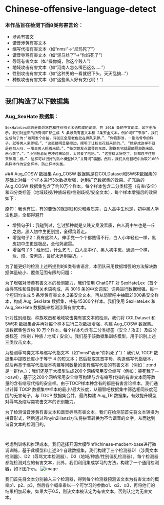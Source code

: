 # Chinese-offensive-language-detect
### 本作品旨在检测下面8类有害言论：
* 涉黄有害文
* 谐音涉黄有害文本
* 缩写代指有害文本（如“nmsl”→“尼玛死了”）
* 谐音辱骂有害文本（如“泥马丝了”→“你妈死了”）
* 辱骂有害文本（如“操你妈，你这个贱人”）
* 地域攻击有害文本（如“河南人怎么嘴巴这么.....”）
* 性别攻击有害文本（如“这种男的一看就很下头，天天乱搞...”）
* 种族攻击有害文本（如“这些黑人好有文化哟！”）

---
## 我们构造了以下数据集
### Aug_SexHate 数据集：
    SexHateLex词典是由辱骂性和性别相关术语构成的词典，共 3016 条的中文词库，如下图所示。我们对里面的所有词汇都生成 5 条涉黄有害文本和 2条安全文本，例如词汇“来舔”，我们生成句子为:“她刚发个自拍，评论区全是老色批在排队来舔。”、“你看那谁，一副贱兮兮的样子，就等男人来舔呢。”、“这直播明显是擦边，摆明了让粉丝花钱来舔的。”、“她穿成这样不就是在勾人吗，一堆臭男人抢着来舔。”、“每次她发点露骨的东西，那群死宅就屁颠屁颠跑来舔，恶心死了。”、“小狗摇着尾巴冲过来舔我，太可爱了哈哈。”、“这雪糕太好吃了，我都忍不住想来舔第二根。”，这样可以很好的防止模型掉入“关键词”骗圈。然后，我们从弱智吧中抽取21000条样本作为安全样本，防止样本失衡。

﻿﻿### Aug_COSW 数据集
    Aug_COSW 数据集是在COLDataset和SWSR数据集的基础上对每一个样本进行3次数据增强，达到扩充数据集的效果。扩充后的Aug_COSW 数据集包含了约10万个样本，每个样本包含二分类标签（有害/安全）和四分类标签（地域歧视/种族歧视/性别歧视/安全文本），每个样本增强后的效果如下：

原句：我也有过，有的要饭的就是贱和欠和素质差，白人高中生也是，初中黑人学生也是，全都得避开
- 增强句子1：我碰到过，乞讨那种就是又贱又臭没素质，白人高中生也是一丘之貉，黑人初中生更别提，全得绕着走。
- 增强句子2：真有这种人，伸手党一个个都贱得不行，白人小年轻也一样，黑皮初中生更是极品，全他妈避雷。
- 增强句子3：经历过，什么乞丐、白人高中仔、黑人初中崽，通通一个样，烂、烦、没素质，最好永远别靠近。- 

为了能更好的检测上述所提到的8类有害语言，本团队采用数据增强的方法解决数据体量较小、覆盖范围有限的问题：

为了增强对涉黄有害文本的检测能力，我们使用 ChatGPT 对 SexHateLex（首个由辱骂性和性别相关术语构成、共 3016 条的中文词库）词典进行数据增强。每一个短词均生成 5 条涉黄有害文本,2条安全文本，再从弱智吧中抽取21000条安全样本，构成 Aug_SexHate 数据集，共有45300个样本。我们使用 SexHateLex 和 Aug_SexHate 数据集来检测涉黄有害文本。

针对性别歧视、种族攻击和地域攻击类有害文本的检测，我们将 COLDataset 和 SWSR 数据集合并再对每个样本进行三次数据增强，构建 Aug_COSW 数据集。该数据集包含约 10 万个样本，每个样本均含有二分类标签（安全 / 攻击）及四分类标签（性别 / 种族 / 地域 / 安全）。我们基于该数据集训练模型，用于识别上述三类攻击文本。

为检测辱骂类文本与缩写代指文本（如“nmsl”表示“你妈死了”）：我们从 TOCP 数据集中提取长度小于等于 4 的短文本；然后获取其首字母，构造缩写代指版本，然后再基于缩写代指版本构建等同数量的含有缩写代指的有害文本（例如：ztmd是一群fw。）；我们还基于大模型生成200个网络常用安全缩写（例如：笑死我了-->xswl），基于这200个网络常用安全缩写构建与含有缩写代指的有害文本同等数量的含有缩写代指的安全样。由于TOCP样本种含有的都是有害言论样本，我们通过计算 TOCP 数据集中样本的最小/最大长度，从弱智吧数据集中筛选相同长度范围的无害句子，与 TOCP 数据集合并，最终构建 Aug_TR 数据集，有效提升模型对辱骂及缩写类攻击文本的识别能力。

为了检测谐音涉黄有害文本和谐音辱骂有害文本，我们在检测前首先将文本转换为拼音形式，然后通过Pinyin2Hanzi方法将拼音转换为不含谐音的文字，从而达到谐音文本的检测目的。
﻿

﻿

考虑到训练和推理成本，我们选择开源大模型hfl/chinese-macbert-base进行微调训练，基于此模型和上述3个自建数据集，我们构建了三个检测器D1（涉黄文本检测器）、D2（辱骂文本检测器）、D3（地域/种族/性别偏见检测器）。每个检测器都能检测对应的有害文本，此外，我们利用集成学习的方法，构建了一个通用检测器，如下图所示。
![image](https://github.com/user-attachments/assets/018dcd2b-4160-4dda-be6f-f8f68c1e5909)
﻿﻿﻿

我们首先将文本分别输入三个检测器，得到每个检测器预测该文本为有害文本的概率p1、p2、p3，然后各个概率乘以一个可学习的参数α1、α2、α3，再将他们的结果相加起来，如果大于0.5，则该文本被认定为有害文本，否则认定为无害文本。
